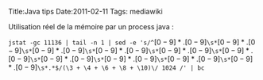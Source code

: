 Title:Java tips
Date:2011-02-11
Tags:  mediawiki

Utilisation réel de la mémoire par un process java :

`jstat -gc 11136 | tail -n 1 | sed -e 's/^`$[0-9]*.[0-9]$`\s*`$[0-9]*.[0-9]$`\s*`$[0-9]*.[0-9]$`\s*`$[0-9]*.[0-9]$`\s*`$[0-9]*.[0-9]$`\s*`$[0-9]*.[0-9]$`\s*`$[0-9]*.[0-9]$`\s*`$[0-9]*.[0-9]$`\s*`$[0-9]*.[0-9]$`\s*`$[0-9]*.[0-9]$`\s*.*$/(\3 + \4 + \6 + \8 + \10)\/ 1024 /' | bc`

